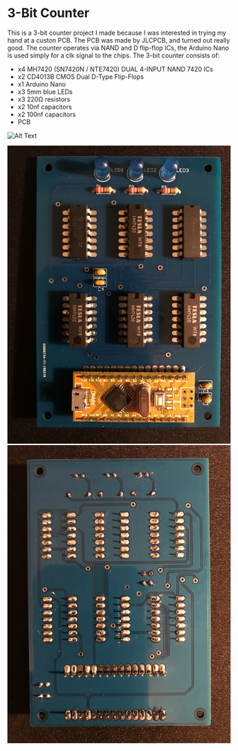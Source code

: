 # 3-Bit Counter
This is a 3-bit counter project I made because I was interested in trying my hand at a custon PCB. The PCB was made by JLCPCB, and turned out really good. The counter operates via NAND and D flip-flop ICs, the Arduino Nano is used simply for a clk signal to the chips. 
The 3-bit counter consists of:
- x4 MH7420 (SN7420N / NTE7420) DUAL 4-INPUT NAND 7420 ICs
- x2 CD4013B CMOS Dual D-Type Flip-Flops
- x1 Arduino Nano
- x3 5mm blue LEDs
- x3 220Ω resistors
- x2 10nf capacitors
- x2 100nf capacitors
- PCB

![Alt Text](https://github.com/mrcoulter45/3-Bit-Counter/blob/master/Pictures/3-bit-counter.gif)
  
![N](https://github.com/mrcoulter45/3-Bit-Counter/blob/master/Pictures/3-bit-counter-front.jpg)
![N](https://github.com/mrcoulter45/3-Bit-Counter/blob/master/Pictures/3-bit-counter-back.jpg)
